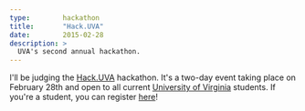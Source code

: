```yaml
---
type:        hackathon
title:       "Hack.UVA"
date:        2015-02-28
description: >
  UVA's second annual hackathon.
---
```


I'll be judging the [Hack.UVA](http://hackuva.io/) hackathon. It's a two-day event taking place on February 28th and open to all current [University of Virginia](http://www.virginia.edu) students. If you're a student, you can register [here](http://goo.gl/IwhBJU)!
